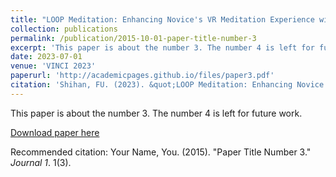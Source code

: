 ```yaml
---
title: "LOOP Meditation: Enhancing Novice's VR Meditation Experience with Physical Movement"
collection: publications
permalink: /publication/2015-10-01-paper-title-number-3
excerpt: 'This paper is about the number 3. The number 4 is left for future work.'
date: 2023-07-01
venue: 'VINCI 2023'
paperurl: 'http://academicpages.github.io/files/paper3.pdf'
citation: 'Shihan, FU. (2023). &quot;LOOP Meditation: Enhancing Novice's VR Meditation Experience with Physical Movement.&quot; <i>VINCI</i>. 1(3).'
---
```

This paper is about the number 3. The number 4 is left for future work.

[Download paper here](http://academicpages.github.io/files/paper3.pdf)

Recommended citation: Your Name, You. (2015). "Paper Title Number 3." <i>Journal 1</i>. 1(3).
